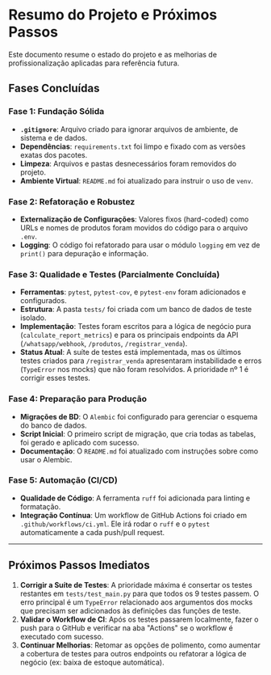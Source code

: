 # Resumo do Projeto e Próximos Passos

Este documento resume o estado do projeto e as melhorias de profissionalização aplicadas para referência futura.

## Fases Concluídas

### Fase 1: Fundação Sólida
- **`.gitignore`**: Arquivo criado para ignorar arquivos de ambiente, de sistema e de dados.
- **Dependências**: `requirements.txt` foi limpo e fixado com as versões exatas dos pacotes.
- **Limpeza**: Arquivos e pastas desnecessários foram removidos do projeto.
- **Ambiente Virtual**: `README.md` foi atualizado para instruir o uso de `venv`.

### Fase 2: Refatoração e Robustez
- **Externalização de Configurações**: Valores fixos (hard-coded) como URLs e nomes de produtos foram movidos do código para o arquivo `.env`.
- **Logging**: O código foi refatorado para usar o módulo `logging` em vez de `print()` para depuração e informação.

### Fase 3: Qualidade e Testes (Parcialmente Concluída)
- **Ferramentas**: `pytest`, `pytest-cov`, e `pytest-env` foram adicionados e configurados.
- **Estrutura**: A pasta `tests/` foi criada com um banco de dados de teste isolado.
- **Implementação**: Testes foram escritos para a lógica de negócio pura (`calculate_report_metrics`) e para os principais endpoints da API (`/whatsapp/webhook`, `/produtos`, `/registrar_venda`).
- **Status Atual**: A suíte de testes está implementada, mas os últimos testes criados para `/registrar_venda` apresentaram instabilidade e erros (`TypeError` nos mocks) que não foram resolvidos. A prioridade nº 1 é corrigir esses testes.

### Fase 4: Preparação para Produção
- **Migrações de BD**: O `Alembic` foi configurado para gerenciar o esquema do banco de dados.
- **Script Inicial**: O primeiro script de migração, que cria todas as tabelas, foi gerado e aplicado com sucesso.
- **Documentação**: O `README.md` foi atualizado com instruções sobre como usar o Alembic.

### Fase 5: Automação (CI/CD)
- **Qualidade de Código**: A ferramenta `ruff` foi adicionada para linting e formatação.
- **Integração Contínua**: Um workflow de GitHub Actions foi criado em `.github/workflows/ci.yml`. Ele irá rodar o `ruff` e o `pytest` automaticamente a cada push/pull request.

---

## Próximos Passos Imediatos

1.  **Corrigir a Suíte de Testes**: A prioridade máxima é consertar os testes restantes em `tests/test_main.py` para que todos os 9 testes passem. O erro principal é um `TypeError` relacionado aos argumentos dos mocks que precisam ser adicionados às definições das funções de teste.
2.  **Validar o Workflow de CI**: Após os testes passarem localmente, fazer o push para o GitHub e verificar na aba "Actions" se o workflow é executado com sucesso.
3.  **Continuar Melhorias**: Retomar as opções de polimento, como aumentar a cobertura de testes para outros endpoints ou refatorar a lógica de negócio (ex: baixa de estoque automática).
